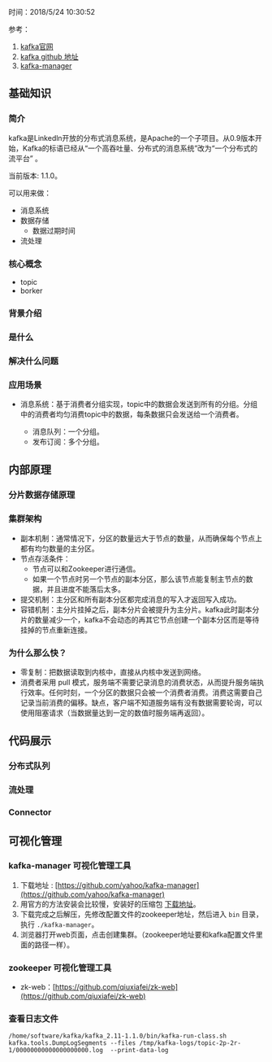 时间：2018/5/24 10:30:52   

参考：  

1. [kafka官网](https://kafka.apache.org/)
2. [kafka github 地址](https://github.com/apache/kafka)
3. [kafka-manager](https://github.com/yahoo/kafka-manager)

## 基础知识

### 简介 

kafka是Linkedln开放的分布式消息系统，是Apache的一个子项目。从0.9版本开始，Kafka的标语已经从“一个高吞吐量、分布式的消息系统”改为“一个分布式的流平台” 。

当前版本: 1.1.0。

可以用来做：

* 消息系统
* 数据存储
	* 数据过期时间 
* 流处理

### 核心概念

* topic
* borker

### 背景介绍
### 是什么
### 解决什么问题
### 应用场景

* 消息系统：基于消费者分组实现，topic中的数据会发送到所有的分组。分组中的消费者均匀消费topic中的数据，每条数据只会发送给一个消费者。

	* 消息队列：一个分组。
	* 发布订阅：多个分组。

## 内部原理

### 分片数据存储原理

### 集群架构

* 副本机制：通常情况下，分区的数量远大于节点的数量，从而确保每个节点上都有均匀数量的主分区。
* 节点存活条件：
	* 节点可以和Zookeeper进行通信。
	* 如果一个节点时另一个节点的副本分区，那么该节点能复制主节点的数据，并且进度不能落后太多。
* 提交机制：主分区和所有副本分区都完成消息的写入才返回写入成功。  
* 容错机制：主分片挂掉之后，副本分片会被提升为主分片。kafka此时副本分片的数量减少一个，kafka不会动态的再其它节点创建一个副本分区而是等待挂掉的节点重新连接。

### 为什么那么快？

* 零复制：把数据读取到内核中，直接从内核中发送到网络。
* 消费者采用 pull 模式，服务端不需要记录消息的消费状态，从而提升服务端执行效率。任何时刻，一个分区的数据只会被一个消费者消费。消费这需要自己记录当前消费的偏移。缺点，客户端不知道服务端有没有数据需要轮询，可以使用阻塞请求（当数据量达到一定的数值时服务端再返回）。

## 代码展示

### 分布式队列

### 流处理

### Connector

 

## 可视化管理

### kafka-manager 可视化管理工具

1. 下载地址 : [https://github.com/yahoo/kafka-manager](https://github.com/yahoo/kafka-manager)
2. 用官方的方法安装会比较慢，安装好的压缩包 [下载地址](https://blog.wolfogre.com/posts/kafka-manager-download/)。
3. 下载完成之后解压，先修改配置文件的zookeeper地址，然后进入 `bin` 目录，执行 `./kafka-manager`。
4. 浏览器打开web页面，点击创建集群。（zookeeper地址要和kafka配置文件里面的路径一样）。 

### zookeeper 可视化管理工具 

* zk-web：[https://github.com/qiuxiafei/zk-web](https://github.com/qiuxiafei/zk-web)

### 查看日志文件 

	/home/software/kafka/kafka_2.11-1.1.0/bin/kafka-run-class.sh kafka.tools.DumpLogSegments --files /tmp/kafka-logs/topic-2p-2r-1/00000000000000000000.log  --print-data-log
